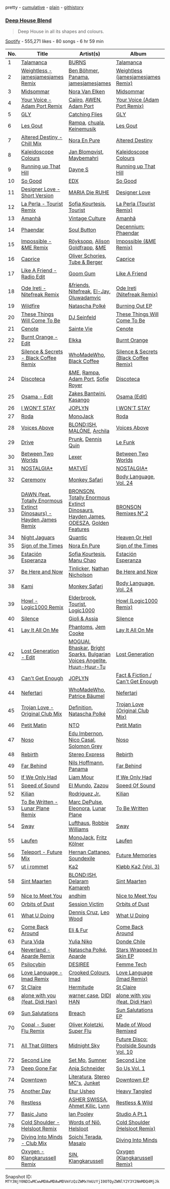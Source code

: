 pretty - [cumulative](/playlists/cumulative/37i9dQZF1DX5xiztvBdlUf.md) - [plain](/playlists/plain/37i9dQZF1DX5xiztvBdlUf) - [githistory](https://github.githistory.xyz/mackorone/spotify-playlist-archive/blob/main/playlists/plain/37i9dQZF1DX5xiztvBdlUf)

### [Deep House Blend](https://open.spotify.com/playlist/37i9dQZF1DX5xiztvBdlUf)

> Deep House in all its shapes and colours.

[Spotify](https://open.spotify.com/user/spotify) - 555,271 likes - 80 songs - 6 hr 59 min

| No. | Title | Artist(s) | Album | Length |
|---|---|---|---|---|
| 1 | [Talamanca](https://open.spotify.com/track/7dDLAQ1y0qOq3E4DhNh8FS) | [BURNS](https://open.spotify.com/artist/5eKqhPrKad0J9xGAtq3rW7) | [Talamanca](https://open.spotify.com/album/1N66eMzBBNRHa3HFE6GCsW) | 3:06 |
| 2 | [Weightless \- jamesjamesjames Remix](https://open.spotify.com/track/0OOT6JmtkcYidsuQ9Fh54i) | [Ben Böhmer](https://open.spotify.com/artist/5tDjiBYUsTqzd0RkTZxK7u), [Panama](https://open.spotify.com/artist/3W9UldYu0xJcaOAw2SUTDI), [jamesjamesjames](https://open.spotify.com/artist/0DqR5aQYPz1s2M3YbycLMJ) | [Weightless \(jamesjamesjames Remix\)](https://open.spotify.com/album/5la1PqKrf6aVJeIlL6i1lv) | 4:09 |
| 3 | [Midsommar](https://open.spotify.com/track/0f91Dvbc5tc6DN7e2QaNyC) | [Nora Van Elken](https://open.spotify.com/artist/04m3oUGzjO3EJTQidFzTgM) | [Midsommar](https://open.spotify.com/album/1hsH4qErR4O6USTu2k7O3w) | 2:36 |
| 4 | [Your Voice \- Adam Port Remix](https://open.spotify.com/track/1Rv6Lfdcny3Avjmpm4W4YM) | [Caiiro](https://open.spotify.com/artist/0fs9otT9TtwXUOcFXZomZY), [AWEN](https://open.spotify.com/artist/5uOaNXrr4qGx9YXbo9HaUl), [Adam Port](https://open.spotify.com/artist/2loEsOijJ6XiGzWYFXMIRk) | [Your Voice \(Adam Port Remix\)](https://open.spotify.com/album/7i97hHLFqXAVFIIsUGw2Da) | 4:20 |
| 5 | [GLY](https://open.spotify.com/track/6yGNvSOyCZvNOCtHs3hfrH) | [Catching Flies](https://open.spotify.com/artist/4zAOqBfNLyWFvj1e3yvypJ) | [GLY](https://open.spotify.com/album/3G2e7Ruldtt69hWO9ArJDB) | 3:40 |
| 6 | [Les Gout](https://open.spotify.com/track/0ko0sZ5hNieT3LRq2lOGl3) | [Rampa](https://open.spotify.com/artist/08jywfUS0hp8XYlYs0cvz8), [chuala](https://open.spotify.com/artist/5k2dso94XJEWZhPMmKFznI), [Keinemusik](https://open.spotify.com/artist/26WKgv73kRHD0gEDKD1i8j) | [Les Gout](https://open.spotify.com/album/6zBJ3YyqKZTRTRudbhCpeV) | 5:44 |
| 7 | [Altered Destiny \- Chill Mix](https://open.spotify.com/track/5fRI7dWkOSw6DNaPef9MVV) | [Nora En Pure](https://open.spotify.com/artist/24DO0PijjITGIEWsO8XaPs) | [Altered Destiny](https://open.spotify.com/album/71zAjLq6pfN8gRmESEU8Y5) | 3:05 |
| 8 | [Kaleidoscope Colours](https://open.spotify.com/track/2FqOpyYhgo3ZMgtkY55PVz) | [Jan Blomqvist](https://open.spotify.com/artist/5wMlMjOLeJfS5DfxqGfm83), [Maybemahri](https://open.spotify.com/artist/4Lo9uin42ZRpz8pqItU4gL) | [Kaleidoscope Colours](https://open.spotify.com/album/3kzL5SQAckdGoe8pZHtrm9) | 4:15 |
| 9 | [Running up That Hill](https://open.spotify.com/track/3cwl2Mnq8urylYJNCvLJdZ) | [Dayne S](https://open.spotify.com/artist/2OWQQKizLqny2GKSvqfV9h) | [Running up That Hill](https://open.spotify.com/album/7fKT7JDZJvg0LhaXp9Tltw) | 5:07 |
| 10 | [So Good](https://open.spotify.com/track/50YBCtA1z8J7p9TufYGNL7) | [EDX](https://open.spotify.com/artist/7GMot9WvBYqhhJz92vhBp6) | [So Good](https://open.spotify.com/album/1QyvQD5s7vgetc2UUkeNrL) | 3:13 |
| 11 | [Designer Love \- Short Version](https://open.spotify.com/track/5NfgFRdfNQ4HFVPGRoVMU6) | [MARIA Die RUHE](https://open.spotify.com/artist/2h7LIGXwIr6m1tZ27JHgxQ) | [Designer Love](https://open.spotify.com/album/6OK84B4MX87uzZ7umm25f3) | 4:20 |
| 12 | [La Perla \- Tourist Remix](https://open.spotify.com/track/1V2Z18nOByb7DqCECFh2Yt) | [Sofia Kourtesis](https://open.spotify.com/artist/7wXTWO45lqpUejDkike0Gf), [Tourist](https://open.spotify.com/artist/2ABBMkcUeM9hdpimo86mo6) | [La Perla \(Tourist Remix\)](https://open.spotify.com/album/2CEQtjRACjOqhLnDsiKzor) | 5:17 |
| 13 | [Amanhã](https://open.spotify.com/track/7iIvD4PwoUUTvawu3Otf9G) | [Vintage Culture](https://open.spotify.com/artist/28uJnu5EsrGml2tBd7y8ts) | [Amanhã](https://open.spotify.com/album/2QidRRyyKoDLJolicSLfna) | 3:32 |
| 14 | [Phaendar](https://open.spotify.com/track/1g3RmkihlvSvSbiB1JduDz) | [Soul Button](https://open.spotify.com/artist/5mcH5yOO7QWoT8CuL8JxEm) | [Decennium: Phaendar](https://open.spotify.com/album/5BxLJ838oHmHfTtIOYex55) | 4:44 |
| 15 | [Impossible \- &ME Remix](https://open.spotify.com/track/0TVcPTk3MMkT6WqkuatPSr) | [Röyksopp](https://open.spotify.com/artist/5nPOO9iTcrs9k6yFffPxjH), [Alison Goldfrapp](https://open.spotify.com/artist/72f5AR6hMeL3BwtcO7HqhS), [&ME](https://open.spotify.com/artist/5mIowAJMp7RKNheelruV5z) | [Impossible \(&ME Remix\)](https://open.spotify.com/album/4HmgIUcdgMfWDJYQdxhy6o) | 9:15 |
| 16 | [Caprice](https://open.spotify.com/track/6UJTyXQvDe3hv8NQXOKOCl) | [Oliver Schories](https://open.spotify.com/artist/0iTjLBepeGaLgZS18kxgRq), [Tube & Berger](https://open.spotify.com/artist/32wcuqRxZuBY5HbH1bWa8h) | [Caprice](https://open.spotify.com/album/0zv9KQqPhVAPleEi8anQ4R) | 3:50 |
| 17 | [Like A Friend \- Radio Edit](https://open.spotify.com/track/4fI461wHCNlAX7pNIhnSys) | [Goom Gum](https://open.spotify.com/artist/6D36JCiONtO40ykvT5RBec) | [Like A Friend](https://open.spotify.com/album/7AdBvQZPfDBAbwbXXcOxpe) | 3:22 |
| 18 | [Ode Ireti \- Nitefreak Remix](https://open.spotify.com/track/7IKCYYmFabJPaFPXn4atBX) | [&friends](https://open.spotify.com/artist/0Z7zcsIphrPDnfZj9Ppqw0), [Nitefreak](https://open.spotify.com/artist/6lbUCWVW3hgQgrJwB8wadJ), [El\-Jay](https://open.spotify.com/artist/6I4x3myd2zhgAIrqkp4D85), [Oluwadamvic](https://open.spotify.com/artist/1FnjvrYJK3vJLzwQ7IbWly) | [Ode Ireti \(Nitefreak Remix\)](https://open.spotify.com/album/7jhLF5n1EakaneJXTojNHE) | 3:59 |
| 19 | [Wildfire](https://open.spotify.com/track/1WkzL4XjkAY76sasIUdU6l) | [Natascha Polké](https://open.spotify.com/artist/5FLN3H4PiuUQMmFzGmcQ96) | [Burning Out EP](https://open.spotify.com/album/4iO74LdA4G9TthnWNIdw3I) | 5:24 |
| 20 | [These Things Will Come To Be](https://open.spotify.com/track/1vVq4Y18oveAg20Ujh43aE) | [DJ Seinfeld](https://open.spotify.com/artist/37YzpfBeFju8QRZ3g0Ha1Q) | [These Things Will Come To Be](https://open.spotify.com/album/3RGrGXf9ZsPOuqHm02SSl7) | 4:56 |
| 21 | [Cenote](https://open.spotify.com/track/6kZOfRM1yZUyLGATRhPTuf) | [Sainte Vie](https://open.spotify.com/artist/30oVwXZSlElygdNpcUIFBk) | [Cenote](https://open.spotify.com/album/1TXpoAyR5Z3q3IixFnUiwf) | 4:58 |
| 22 | [Burnt Orange \- Edit](https://open.spotify.com/track/1O73n53LZxJNLeGdhwChtt) | [Elkka](https://open.spotify.com/artist/5Ly0z60jjgsY4rkmjRFtPS) | [Burnt Orange](https://open.spotify.com/album/3krmis8XpyRrEGKQ4LXRf4) | 4:31 |
| 23 | [Silence & Secrets \- Black Coffee Remix](https://open.spotify.com/track/3ZZDwhwD6ZsFQW0IGfiKrG) | [WhoMadeWho](https://open.spotify.com/artist/50Lr1puweM1hFsF1LpIZLM), [Black Coffee](https://open.spotify.com/artist/6wMr4zKPrrR0UVz08WtUWc) | [Silence & Secrets \(Black Coffee Remix\)](https://open.spotify.com/album/6yaDQvusuMpB2BqrsmhSRI) | 7:54 |
| 24 | [Discoteca](https://open.spotify.com/track/0ENV8cY0bwun9qSQkh195f) | [&ME](https://open.spotify.com/artist/5mIowAJMp7RKNheelruV5z), [Rampa](https://open.spotify.com/artist/08jywfUS0hp8XYlYs0cvz8), [Adam Port](https://open.spotify.com/artist/2loEsOijJ6XiGzWYFXMIRk), [Sofie Royer](https://open.spotify.com/artist/2P2BXSc0Wxpf10Fpno38rl) | [Discoteca](https://open.spotify.com/album/1ToY6vQm5b4DgOpdGHZjVZ) | 6:25 |
| 25 | [Osama \- Edit](https://open.spotify.com/track/5i2gTPIuhhA1mcFQpmD5rf) | [Zakes Bantwini](https://open.spotify.com/artist/5mZLaYqN0ZkjxfeUUmiuqL), [Kasango](https://open.spotify.com/artist/3jteNJj8zf2v4qYMGDXa8r) | [Osama \(Edit\)](https://open.spotify.com/album/5q1Iq5mxmYODLmwTlmDw6u) | 3:43 |
| 26 | [I WON'T STAY](https://open.spotify.com/track/16Xp4KpTyFJc4jKXpNFFyE) | [JOPLYN](https://open.spotify.com/artist/32Jt1AK733JbFR82hEZ0Ih) | [I WON'T STAY](https://open.spotify.com/album/1zwBTT49NegfvTuQ2k883O) | 4:46 |
| 27 | [Roda](https://open.spotify.com/track/1lBaMqhhJIRNqiNSn1EUMc) | [MonoJack](https://open.spotify.com/artist/0cOtwWgfpavqmqhEkqner9) | [Roda](https://open.spotify.com/album/2R2VAtvhljTHh0sZ54xip1) | 4:45 |
| 28 | [Voices Above](https://open.spotify.com/track/62fX7oJFfJp4g1b3LShSqf) | [BLOND:ISH](https://open.spotify.com/artist/6zsJjoCtL1WByG0VsuFWzR), [MALÓNE](https://open.spotify.com/artist/7fQMET8UaHL3gpH9LhqINM), [Archila](https://open.spotify.com/artist/3XAGebwIZIMFUt0ZgnXOwh) | [Voices Above](https://open.spotify.com/album/2CPFql01jhAi4w9AvGLGTW) | 3:10 |
| 29 | [Drive](https://open.spotify.com/track/2tjWqC7s6tKPl1nBFuHX0m) | [Prunk](https://open.spotify.com/artist/6FJfLfGO9X2AVNz0sFscrG), [Dennis Quin](https://open.spotify.com/artist/1iaGffGcjxdzSFkwfCN2Ul) | [Le Funk](https://open.spotify.com/album/2zTfxzoPO5BWpg5FVVM0ec) | 3:59 |
| 30 | [Between Two Worlds](https://open.spotify.com/track/0uO5T7u4DkgfGif1wIeLNr) | [Lexer](https://open.spotify.com/artist/2vDXLZ9mI3CdTPPIzFUKlY) | [Between Two Worlds](https://open.spotify.com/album/2e0Xq16PwrfYtznyso4lHy) | 7:44 |
| 31 | [NOSTALGIA\*](https://open.spotify.com/track/4AFWYfIxLAiEL3G3KwEhQR) | [MATVEÏ](https://open.spotify.com/artist/2c8JocB8eI6cCGaF5xGoT1) | [NOSTALGIA\*](https://open.spotify.com/album/5SSB8c7AeeF66wKMJ7cUBl) | 2:25 |
| 32 | [Ceremony](https://open.spotify.com/track/5eGHURckWZgrlb88GTkoPD) | [Monkey Safari](https://open.spotify.com/artist/5zovXI5By2gUhdr7EByjLa) | [Body Language, Vol\. 24](https://open.spotify.com/album/5ckimbNORdaunDCjWmr1If) | 7:00 |
| 33 | [DAWN \(feat\. Totally Enormous Extinct Dinosaurs\) \- Hayden James Remix](https://open.spotify.com/track/56TRkdp1HtLVtNuX8P3QbB) | [BRONSON](https://open.spotify.com/artist/60yfafz0P3gqaUaOUIddae), [Totally Enormous Extinct Dinosaurs](https://open.spotify.com/artist/0g3NiCRhEv7M4SEDMrpItN), [Hayden James](https://open.spotify.com/artist/4csQIMQm6vI2A2SCVDuM2z), [ODESZA](https://open.spotify.com/artist/21mKp7DqtSNHhCAU2ugvUw), [Golden Features](https://open.spotify.com/artist/2SrWifjYv7b5tR8EzEmn1x) | [BRONSON Remixes N°.2](https://open.spotify.com/album/1hP7MPj4ZcjxqBGh4ILRoU) | 5:07 |
| 34 | [Night Jaguars](https://open.spotify.com/track/4jasV5CeMTmORbhAyQgTL3) | [Quantic](https://open.spotify.com/artist/5ZMwoAjeDtLJ0XRwRTgaK8) | [Heaven Or Hell](https://open.spotify.com/album/4xOuauKQo1WNiGDXXNHbAY) | 3:52 |
| 35 | [Sign of the Times](https://open.spotify.com/track/2UOtnKZNppcZ5dC8v2FS41) | [Nora En Pure](https://open.spotify.com/artist/24DO0PijjITGIEWsO8XaPs) | [Sign of the Times](https://open.spotify.com/album/0nHKigA43sDSCs38xf1tnB) | 3:13 |
| 36 | [Estación Esperanza](https://open.spotify.com/track/1jGkLUJCl46NmXIM6rUghn) | [Sofia Kourtesis](https://open.spotify.com/artist/7wXTWO45lqpUejDkike0Gf), [Manu Chao](https://open.spotify.com/artist/6wH6iStAh4KIaWfuhf0NYM) | [Estación Esperanza](https://open.spotify.com/album/64q41JtvnThaB2VaVrqfpQ) | 5:16 |
| 37 | [Be Here and Now](https://open.spotify.com/track/3uvfxpOixHqWdwpFfJb48F) | [Tinlicker](https://open.spotify.com/artist/5EmEZjq8eHEC6qFnT63Lza), [Nathan Nicholson](https://open.spotify.com/artist/4q8SjmBr5X7DUmVvrnNrsd) | [Be Here and Now](https://open.spotify.com/album/3pcwig8qvCceUoeo4xhLD7) | 3:29 |
| 38 | [Kami](https://open.spotify.com/track/3fPOazjC0Pv6bJBfG8sFFN) | [Monkey Safari](https://open.spotify.com/artist/5zovXI5By2gUhdr7EByjLa) | [Body Language, Vol\. 24](https://open.spotify.com/album/5ckimbNORdaunDCjWmr1If) | 5:15 |
| 39 | [Howl \- Logic1000 Remix](https://open.spotify.com/track/4ZS3lUdUGn5NFaw5FwWIgB) | [Elderbrook](https://open.spotify.com/artist/2vf4pRsEY6LpL5tKmqWb64), [Tourist](https://open.spotify.com/artist/2ABBMkcUeM9hdpimo86mo6), [Logic1000](https://open.spotify.com/artist/2EFsfh1zewsSWhDINv7j1I) | [Howl \(Logic1000 Remix\)](https://open.spotify.com/album/6HbMk0eBtEDGFMMlkpV5gq) | 4:49 |
| 40 | [Silence](https://open.spotify.com/track/0rkJhWp63okDVZa5Cda6ua) | [Giolì & Assia](https://open.spotify.com/artist/6mM9a86Nrw0y7f9MaJGbpU) | [Silence](https://open.spotify.com/album/3JhrwVDziahf2PLTPzJhwT) | 3:41 |
| 41 | [Lay It All On Me](https://open.spotify.com/track/1MPfyPFjBE0e9GGWImKlXf) | [Phantoms](https://open.spotify.com/artist/1bJJlRHoc1UVeqzxcrPLIw), [Jem Cooke](https://open.spotify.com/artist/0AkL5tzM3UsDlWak9E0OwH) | [Lay It All On Me](https://open.spotify.com/album/2uvf564mzMbpHwuT0v3i37) | 3:47 |
| 42 | [Lost Generation \- Edit](https://open.spotify.com/track/4IAQZlLWEiMhrYPfL4btZi) | [MOGUAI](https://open.spotify.com/artist/4xgFgBZ7CRtgtHcziClOwQ), [Bhaskar](https://open.spotify.com/artist/6kT18gnkVrCz8xJQcrib7L), [Bright Sparks](https://open.spotify.com/artist/1Dn88PoQjnQgLTOaokePFz), [Bulgarian Voices Angelite](https://open.spotify.com/artist/6OxyG688AdDLBKo5yrJXU9), [Huun\-Huur\-Tu](https://open.spotify.com/artist/1bK0K2tuAcvMScEWIHt54t) | [Lost Generation](https://open.spotify.com/album/2s9p73FuCiqa0XBz3jtevC) | 2:43 |
| 43 | [Can't Get Enough](https://open.spotify.com/track/3IvodZAm4vD1PM3bIEw9Ik) | [JOPLYN](https://open.spotify.com/artist/32Jt1AK733JbFR82hEZ0Ih) | [Fact & Fiction / Can't Get Enough](https://open.spotify.com/album/0nV7hufCHvKb7qEWH5WKOm) | 6:19 |
| 44 | [Nefertari](https://open.spotify.com/track/7lN1zrd3LsTqGeaPODv2IP) | [WhoMadeWho](https://open.spotify.com/artist/50Lr1puweM1hFsF1LpIZLM), [Patrice Bäumel](https://open.spotify.com/artist/5OvpF1A65DXs93M9NfPIjT) | [Nefertari](https://open.spotify.com/album/3bx0Oxn4rZeOpTds2RVX6h) | 4:01 |
| 45 | [Trojan Love \- Original Club Mix](https://open.spotify.com/track/283e2rkf3A78qmcp5xjOTT) | [Definition](https://open.spotify.com/artist/7KT19dObRj1T5OgnyQFm4C), [Natascha Polké](https://open.spotify.com/artist/5FLN3H4PiuUQMmFzGmcQ96) | [Trojan Love \(Original Club Mix\)](https://open.spotify.com/album/5VGOmMOd2ke7rAFmaU125O) | 5:57 |
| 46 | [Petit Matin](https://open.spotify.com/track/0MOwzHYBsXeVkb98ewMMZP) | [NTO](https://open.spotify.com/artist/7ry8L53T4oJtSIogGYuioq) | [Petit Matin](https://open.spotify.com/album/0P57bvDYTfxQt9V4ChSvDi) | 7:27 |
| 47 | [Noso](https://open.spotify.com/track/5zstGbYLZtqURQGakwa3gZ) | [Edu Imbernon](https://open.spotify.com/artist/0Vr0xxcbllx4JWHHxio088), [Nico Casal](https://open.spotify.com/artist/2kSXdqONuui7oIahM6f6W7), [Solomon Grey](https://open.spotify.com/artist/7pCfNMcSlUWQgBXbyoEcyO) | [Noso](https://open.spotify.com/album/3dlsgQpKfWqdYBAKUvm70Y) | 7:23 |
| 48 | [Rebirth](https://open.spotify.com/track/2maR9zs9UfgQpB1hr9UjpS) | [Stereo Express](https://open.spotify.com/artist/3j2zB13syOvCyrkJIomEA2) | [Rebirth](https://open.spotify.com/album/0DNO6OZBhdVtJ8Q1D8ZiVY) | 7:59 |
| 49 | [Far Behind](https://open.spotify.com/track/03nv4DOcmJMYdlJuKEO2x8) | [Nils Hoffmann](https://open.spotify.com/artist/6sOEMfvCfHQ9dhSWyamXVb), [Panama](https://open.spotify.com/artist/3W9UldYu0xJcaOAw2SUTDI) | [Far Behind](https://open.spotify.com/album/3k2AgNEkdykDDtt24qH9qP) | 3:54 |
| 50 | [If We Only Had](https://open.spotify.com/track/2h5mbuL0DFueiKstOhEuDo) | [Liam Mour](https://open.spotify.com/artist/5XaT1otgH5hpyqjkDbt8d0) | [If We Only Had](https://open.spotify.com/album/6niJmh7Cz9YAwOEE2GjK7R) | 5:05 |
| 51 | [Speed of Sound](https://open.spotify.com/track/7y36fE619nJ6071NI8dZHg) | [El Mundo](https://open.spotify.com/artist/2P98rkELDQVyC1olsD2Cej), [Zazou](https://open.spotify.com/artist/7jXNReRQIMcQpWsWCNjeV1) | [Speed Of Sound](https://open.spotify.com/album/1AajlZNAhRY0EJ9G98kwIb) | 7:11 |
| 52 | [Kilian](https://open.spotify.com/track/3vaJ9CccAzBkvHZ6EQwbMe) | [Rodriguez Jr.](https://open.spotify.com/artist/6Th7POyVfZgiHJQ64ddV5Y) | [Kilian](https://open.spotify.com/album/0wyMMh9VFDAppQM1lzI0HV) | 7:00 |
| 53 | [To Be Written \- Lunar Plane Remix](https://open.spotify.com/track/2ItIqM6gawNDBLAPHDbJzO) | [Marc DePulse](https://open.spotify.com/artist/7dhJPaz7uYAPpQSBj1SPaN), [Eleonora](https://open.spotify.com/artist/2VErfOOcXOkiHhc823g50r), [Lunar Plane](https://open.spotify.com/artist/7wWAqQCAlSqAcRRYCKoIfy) | [To Be Written](https://open.spotify.com/album/75NlKx9OHVKAVa0oFZV0D2) | 6:33 |
| 54 | [Sway](https://open.spotify.com/track/5GkG36tzfeuSaeW5TROrE4) | [Lufthaus](https://open.spotify.com/artist/0zlMouo6dENL2tsOY9JssU), [Robbie Williams](https://open.spotify.com/artist/2HcwFjNelS49kFbfvMxQYw) | [Sway](https://open.spotify.com/album/0AzztMsrs61QyBF9b1IaJh) | 4:01 |
| 55 | [Laufen](https://open.spotify.com/track/3l09ozhFppcBhSXXalTtsf) | [MonoJack](https://open.spotify.com/artist/0cOtwWgfpavqmqhEkqner9), [Fritz Kölner](https://open.spotify.com/artist/5kUq5J6UHtwVWgtrpE4zGh) | [Laufen](https://open.spotify.com/album/0rBQ3XoH7MGsyTroRmawqT) | 4:17 |
| 56 | [Teleport \- Future Mix](https://open.spotify.com/track/70Oo2oO6UkIjkh6oy3SXDM) | [Hernan Cattaneo](https://open.spotify.com/artist/4mpJaw5y17CIN08qqe8EfB), [Soundexile](https://open.spotify.com/artist/0fCvNSLDgVZZGQK2GfYOEg) | [Future Memories](https://open.spotify.com/album/3VwWcrB92fVFW4q4Jfuh7u) | 6:23 |
| 57 | [ut i rommet](https://open.spotify.com/track/633TwVIHey0bKHskRkDxqV) | [Ka2](https://open.spotify.com/artist/29f8h7eSlWQAUyfjkdOUGe) | [Kløbb Ka2 \(Vol\. 3\)](https://open.spotify.com/album/39ZwdWj9UAY2HTpdNFFm9N) | 7:26 |
| 58 | [Sint Maarten](https://open.spotify.com/track/00tIiOoqhX2RM5WTtKm9Ep) | [BLOND:ISH](https://open.spotify.com/artist/6zsJjoCtL1WByG0VsuFWzR), [Delaram Kamareh](https://open.spotify.com/artist/6gfSQcJIullatXKeWpZ7jB) | [Sint Maarten](https://open.spotify.com/album/1ScGb9mg9NXKEOWTMSkD7O) | 4:31 |
| 59 | [Nice to Meet You](https://open.spotify.com/track/1AuaqlZieND0Ydk2xTZRqe) | [andhim](https://open.spotify.com/artist/6XJeFzmI6vrWyHcdB7EImP) | [Nice to Meet You](https://open.spotify.com/album/3s82Nf6qJ4CmQCvMXkJ2Y6) | 6:13 |
| 60 | [Orbits of Dust](https://open.spotify.com/track/6Ph7youWJICoOoevKOvyJR) | [Session Victim](https://open.spotify.com/artist/4Hl6TEQAFgH0XrZq4f8okX) | [Orbits of Dust](https://open.spotify.com/album/2fYopE6mpqCMkb5vaxHXEP) | 6:00 |
| 61 | [What U Doing](https://open.spotify.com/track/6jn47IP90tvtvb7ddhOnS1) | [Dennis Cruz](https://open.spotify.com/artist/27mWOSZjlpmtoqsRjRwQyu), [Leo Wood](https://open.spotify.com/artist/58vAPzbpMZAVTHWA1KT68B) | [What U Doing](https://open.spotify.com/album/65xPPLYFiHhx6YxRV3S9fV) | 3:49 |
| 62 | [Come Back Around](https://open.spotify.com/track/0TvCPywvY8QGAWdteEiCdF) | [Eli & Fur](https://open.spotify.com/artist/5CkVLGKUJkIc1pmSk10QP4) | [Come Back Around](https://open.spotify.com/album/5PWznD1Bh2vMBlXChhmsav) | 3:51 |
| 63 | [Pura Vida](https://open.spotify.com/track/0Keuz1iGQsOdIxqsdbKanO) | [Yulia Niko](https://open.spotify.com/artist/3RUNl0j2ISAQdC2Fxhj2q3) | [Donde Chile](https://open.spotify.com/album/2jerpv6SvJNbLNflSwg1MW) | 7:14 |
| 64 | [Neverland \- Aparde Remix](https://open.spotify.com/track/6Z5NPPpYnWRxGHQyWz2bPx) | [Natascha Polké](https://open.spotify.com/artist/5FLN3H4PiuUQMmFzGmcQ96), [Aparde](https://open.spotify.com/artist/2EX6hgMIUZhPty734qcBaS) | [Stars Wrapped In Skin EP](https://open.spotify.com/album/493mL9Bv6rYSOjTj8CLFJr) | 6:27 |
| 65 | [Psilocybin](https://open.spotify.com/track/5cdZZrSBhorr0BZBGFUfIy) | [DESIREE](https://open.spotify.com/artist/6TZbLCcOCv1DJvN28x3FBa) | [Femme Tech](https://open.spotify.com/album/2pYtRpgha87XaijSIwUUbn) | 6:17 |
| 66 | [Love Language \- Imad Remix](https://open.spotify.com/track/5iwU7eycAjBcJt1iccuxua) | [Crooked Colours](https://open.spotify.com/artist/0aA1GTrIMutjIh4GlPPUVN), [Imad](https://open.spotify.com/artist/4skzy1qEMyM3FqC3b6EjRU) | [Love Language \(Imad Remix\)](https://open.spotify.com/album/598hbZikyOUZzrVMtZzS1W) | 6:02 |
| 67 | [St Claire](https://open.spotify.com/track/7qrch7xVClA6bB299puPoz) | [Hermitude](https://open.spotify.com/artist/3fmMaLC5jjf2N4EC2kTx0u) | [St Claire](https://open.spotify.com/album/0XzPQU4d0gDH92VLJzNe1q) | 3:34 |
| 68 | [alone with you \(feat\. Didi Han\)](https://open.spotify.com/track/2zWyV9CIpfaH6v0g1mq1a0) | [warner case](https://open.spotify.com/artist/106OuakzOxxbXTuigEEf01), [DIDI HAN](https://open.spotify.com/artist/2j74J6dIUd8X3x6UKH3pZF) | [alone with you \(feat\. Didi Han\)](https://open.spotify.com/album/1pM6qa4CNTYLrSL1Bd3Bcw) | 3:30 |
| 69 | [Sun Salutations](https://open.spotify.com/track/75ZMW4hqyXQ2TgF6pL1Giz) | [Breach](https://open.spotify.com/artist/2MMkuQE0f6CDaamJdWXaCC) | [Sun Salutations EP](https://open.spotify.com/album/5mhCg9ohnm2214WyLoFXss) | 8:04 |
| 70 | [Copal \- Super Flu Remix](https://open.spotify.com/track/2Eu5IxBvLxCd1HFVR4JbR4) | [Oliver Koletzki](https://open.spotify.com/artist/1WjBIvYAnZTkTh5UiZNwlR), [Super Flu](https://open.spotify.com/artist/1iZiG82D4w7FLHvOUUj4zW) | [Made of Wood Remixed](https://open.spotify.com/album/17vbriNfPim1tG9mGO6GGA) | 6:37 |
| 71 | [All That Glitters](https://open.spotify.com/track/3rC3WuAGMAQu1l9YEQPSUI) | [Midnight Sky](https://open.spotify.com/artist/3tcKyzeLj9cSobUJ1odvKP) | [Future Disco: Poolside Sounds Vol\. 10](https://open.spotify.com/album/7cwwAxGBAmVPItcXgBu8b6) | 3:48 |
| 72 | [Second Line](https://open.spotify.com/track/0I04jKhqWDv55sRz3LGLzh) | [Set Mo](https://open.spotify.com/artist/2rv8IrcIQiFKkdvQAgUTZj), [Sumner](https://open.spotify.com/artist/3MkvptiOUwlGj7DyNbJfrY) | [Second Line](https://open.spotify.com/album/1urJXJzqJ3JkAz8V1kiZUO) | 4:11 |
| 73 | [Deep Gone Far](https://open.spotify.com/track/1Ledf8FxJJ7MfFnu3saspW) | [Anja Schneider](https://open.spotify.com/artist/0f14r70OISSfJoyqYaHbgV) | [So Us Vol\. 1](https://open.spotify.com/album/69NMXu0vuKRruWEe3XbPyb) | 6:12 |
| 74 | [Downtown](https://open.spotify.com/track/6BiXzWCVJwTUT4fFLuDNeM) | [Literatura](https://open.spotify.com/artist/50Nc8VBlHSdkoUyzJtDmnc), [Stereo MC's](https://open.spotify.com/artist/1k8VBufn1nBs8LN9n4snc8), [Junket](https://open.spotify.com/artist/1bQ7x7BvGHp7450Mqb239d) | [Downtown EP](https://open.spotify.com/album/5bZGoM751YhCKPibQpUCrl) | 7:44 |
| 75 | [Another Day](https://open.spotify.com/track/4HxxVwV18v5yIzHtmgBlfB) | [Etur Usheo](https://open.spotify.com/artist/5cHZZkVwn3o4NGj7XJ1Cxg) | [Heavy Tangled](https://open.spotify.com/album/7fCra7Gxf34kyyr8bo8frX) | 7:40 |
| 76 | [Restless](https://open.spotify.com/track/0xQCYPOdNabGkm4pEBn0Nb) | [ASHER SWISSA](https://open.spotify.com/artist/4ZLrfqX4cxTrthF8AILMAM), [Ahmet Kilic](https://open.spotify.com/artist/5OyOddK42Hm0pENFDWxn39), [Lynn](https://open.spotify.com/artist/7nzbcK2bzEtoMgTQAwHQVl) | [Restless & Wild](https://open.spotify.com/album/47XQrAPZL4Ez2RGs3nkXHX) | 6:43 |
| 77 | [Basic Juno](https://open.spotify.com/track/1hgWPFzfyUuKPSieELghgg) | [Ian Pooley](https://open.spotify.com/artist/1m4GViPjIy4T8Pd0Iz6hRS) | [Studio A Pt.1](https://open.spotify.com/album/09lUmMUXdwkYhizeDg2NpO) | 6:07 |
| 78 | [Cold Shoulder \- Helsloot Remix](https://open.spotify.com/track/2Y9yBWz14WmHO8xrCZUORP) | [Words of Niō](https://open.spotify.com/artist/7c3dmSLhJKpO6UQLWYJdPq), [Helsloot](https://open.spotify.com/artist/6dC41opH96WjFwWhhAxBsS) | [Cold Shoulder \(Helsloot Remix\)](https://open.spotify.com/album/4qInKgA6JFPScaE58BR7st) | 4:06 |
| 79 | [Diving Into Minds \- Club Mix](https://open.spotify.com/track/2DRUTKWuuWebFUXu6p1krH) | [Soichi Terada](https://open.spotify.com/artist/7nBJ5F2V7hDZE1hhKgqXM9), [Masalo](https://open.spotify.com/artist/6kFJNl3ISQSkOq2iS0Lk53) | [Diving Into Minds](https://open.spotify.com/album/2MvKF44F9EhwL46cMgWE8z) | 6:27 |
| 80 | [Oxygen \- Klangkarussell Remix](https://open.spotify.com/track/5L917TMJ8sIhEsuxQGjwH8) | [SIN](https://open.spotify.com/artist/2i5iThI7dEkgZVYAksSIFJ), [Klangkarussell](https://open.spotify.com/artist/041iTeoMIwXMlShuQPIVKo) | [Oxygen \(Klangkarussell Remix\)](https://open.spotify.com/album/5d8WXhJiQak8tEXBSC2HWX) | 12:19 |

Snapshot ID: `MTY3NjY0NDIwMCwwMDAwMDAwMDVmYzQzZWMxYmUzYjI0OTQyZWNlY2Y3Y2NmMDQ4MjJk`

